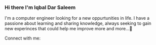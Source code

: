 ### Hi there I'm Iqbal Dar Saleem
I'm a computer engineer looking for a new oppurtunities in life. I have a passione about learning and sharing knowledge, always seeking to gain new experinces that could help me 
improve more and more...👋

<!--
**iqbalomar/iqbalomar** is a ✨ _special_ ✨ repository because its `README.md` (this file) appears on your GitHub profile.


- 🔭 I’m currently working on my own personal projects ...
- 🌱 I’m currently learning more about python,react ...
- 👯 I’m looking to collaborate with other content creators and learn from thier experince ...
- 🤔 Goal: Contribute more to Open Source projects  ...
- ⚡ Fun fact: I love learning languages, reading and sports ...
-->
Connect with me:
